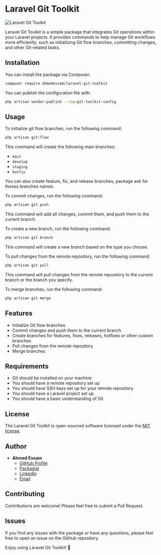 # Laravel Git Toolkit

![Laravel Git Toolkit](https://banners.beyondco.de/Laravel%20Git%20Toolkit.png?theme=light&packageManager=composer+require&packageName=ahmedessam%2Flaravel-git-toolkit&pattern=architect&style=style_1&description=Integrate+Git+operations+within+your+Laravel+projects+to+manage+Git+workflows+more+efficiently&md=1&showWatermark=1&fontSize=100px&images=code)

Laravel Git Toolkit is a simple package that integrates Git operations within your Laravel projects. It provides commands to help manage Git workflows more efficiently, such as initializing Git flow branches, committing changes, and other Git-related tasks.

## Installation

You can install the package via Composer:

```bash
composer require ahmedessam/laravel-git-toolkit
```

You can publish the configuration file with:

```bash
php artisan vendor:publish --tag=git-toolkit-config
```

## Usage

To initialize git flow branches, run the following command:

```bash
php artisan git:flow
```

This command will create the following main branches:

- `main`
- `develop`
- `staging`
- `hotfix`

You can also create feature, fix, and release branches, package ask for theses branches names.

To commit changes, run the following command:

```bash
php artisan git push
```

This command will add all changes, commit them, and push them to the current branch.

To create a new branch, run the following command:

```bash
php artisan git branch
```

This command will create a new branch based on the type you choose.

To pull changes from the remote repository, run the following command:

```bash
php artisan git pull
```

This command will pull changes from the remote repository to the current branch or the branch you specify.

To merge branches, run the following command:

```bash
php artisan git merge
```

## Features

- Initialize Git flow branches
- Commit changes and push them to the current branch
- Create branches for features, fixes, releases, hotfixes or other custom branches
- Pull changes from the remote repository
- Merge branches

## Requirements

- Git should be installed on your machine
- You should have a remote repository set up
- You should have SSH keys set up for your remote repository
- You should have a Laravel project set up
- You should have a basic understanding of Git

## License

The Laravel Git Toolkit is open-sourced software licensed under the [MIT license](https://opensource.org/license/MIT).


## Author

- **Ahmed Essam**
    - [GitHub Profile](https://github.com/aahmedessam30)
    - [Packagist](https://packagist.org/packages/ahmedessam/api-versionizer)
    - [LinkedIn](https://www.linkedin.com/in/aahmedessam30)
    - [Email](mailto:aahmedessam30@gmail.com)


## Contributing
Contributions are welcome! Please feel free to submit a Pull Request.

## Issues
If you find any issues with the package or have any questions, please feel free to open an issue on the GitHub repository.

Enjoy using Laravel Git Toolkit! 🚀
